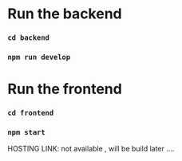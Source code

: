 # Run the backend
### `cd backend`
### `npm run develop`
# Run the frontend
### `cd frontend`
### `npm start`
HOSTING LINK: not available , will be build later ....
